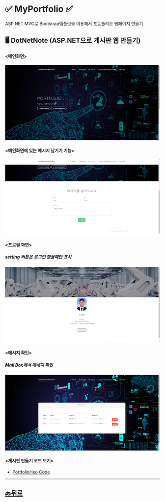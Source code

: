# ✅ MyPortfolio ✅
ASP.NET MVC로 Bootstrap템플릿을 이용해서 포트폴리오 웹페이지 만들기 
## 🖥 DotNetNote (ASP.NET으로 게시판 웹 만들기)
#### <메인화면>
![PortfolioHeo](https://github.com/JaehyeonHeo/MyPortfolio/blob/main/Images/MyPortfolioWeb%20(1).png?raw=true "메인화면")
#### <메인화면에 있는 메시지 남기기 기능>
![PortfolioHeo](https://github.com/JaehyeonHeo/MyPortfolio/blob/main/Images/MyPortfolioWeb%20(2).png?raw=true "메인화면에 있는 메시지 남기기 기능")
#### <프로필 화면>
##### setting 버튼은 로그인 했을때만 표시 
![PortfolioHeo](https://github.com/JaehyeonHeo/MyPortfolio/blob/main/Images/MyPortfolioWeb%20(3).png?raw=true "프로필 화면")
#### <메시지 확인>
##### Mail Box에서 메세지 확인 
![PortfolioHeo](https://github.com/JaehyeonHeo/MyPortfolio/blob/main/Images/MyPortfolioWeb%20(4).png?raw=true "메시지 확인")




#### <게시판 만들기 코드 보기> 
* [PortfolioHeo Code](https://github.com/JaehyeonHeo/MyPortfolio/tree/main/PortfolioHeo "소스코드") 










______________________
## [🔙뒤로]( https://github.com/JaehyeonHeo)

